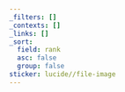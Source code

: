 ```yaml
---
_filters: []
_contexts: []
_links: []
_sort:
  field: rank
  asc: false
  group: false
sticker: lucide//file-image
---
```


